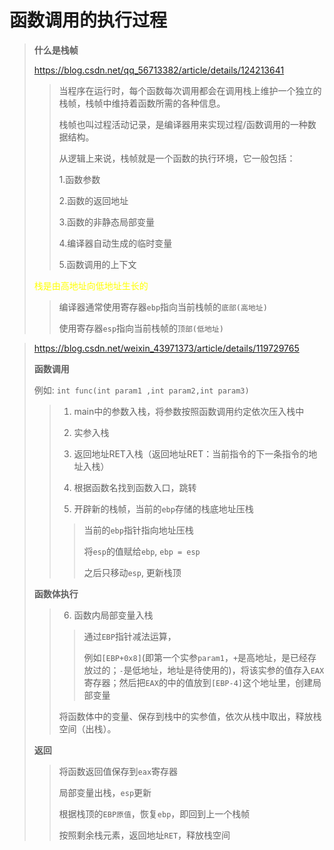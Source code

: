 # 函数调用的执行过程





> 



> **什么是栈帧**
>
> https://blog.csdn.net/qq_56713382/article/details/124213641
> 
> >  
> > 当程序在运行时，每个函数每次调用都会在调用栈上维护一个独立的栈帧，栈帧中维持着函数所需的各种信息。
> >  
> > 栈帧也叫过程活动记录，是编译器用来实现过程/函数调用的一种数据结构。
> >  
> > 从逻辑上来说，栈帧就是一个函数的执行环境，它一般包括：
> > 
> > 1.函数参数
> > 
> > 2.函数的返回地址
> > 
> > 3.函数的非静态局部变量
> > 
> > 4.编译器自动生成的临时变量
> > 
> > 5.函数调用的上下文
> > 
> > 
> 
> 
> <font color="yellow"> 栈是由高地址向低地址生长的</font> 
>
> > 编译器通常使用寄存器`ebp`指向当前栈帧的`底部(高地址)`
> > 
> > 使用寄存器`esp`指向当前栈帧的`顶部(低地址)`
>
> 
>





> https://blog.csdn.net/weixin_43971373/article/details/119729765
>
> **函数调用**
>
> 例如: `int func(int param1 ,int param2,int param3)`
> 
> > 1. main中的参数入栈，将参数按照函数调用约定依次压入栈中
> > 
> > 2. 实参入栈
> > 
> > 3. 返回地址RET入栈（返回地址RET：当前指令的下一条指令的地址入栈）
> > 
> > 4. 根据函数名找到函数入口，跳转
> > 
> > 5. 开辟新的栈帧，当前的`ebp`存储的栈底地址压栈
> > 
> > > 
> > > 当前的`ebp`指针指向地址压栈
> > > 
> > > 将`esp`的值赋给`ebp`, `ebp = esp`
> > > 
> > > 之后只移动`esp`, 更新栈顶
> 
> 
> 
> **函数体执行**
>
> 
> > 
> > 6. 函数内局部变量入栈
> > > 
> > > 通过`EBP`指针减法运算，
> > > 
> > > 例如`[EBP+0x8]`(即第一个实参`param1`，`+`是高地址，是已经存放过的；`-`是低地址，地址是待使用的)，将该实参的值存入`EAX`寄存器；然后把`EAX`的中的值放到`[EBP-4]`这个地址里，创建局部变量
> > > 
> > 
> > 
> > 
> > 将函数体中的变量、保存到栈中的实参值，依次从栈中取出，释放栈空间（出栈）。
> 
> **返回**
> > 
> > 将函数返回值保存到`eax`寄存器
> > 
> > 局部变量出栈，`esp`更新
> > 
> > 根据栈顶的`EBP原值`，恢复`ebp`，即回到上一个栈帧
> > 
> > 按照剩余栈元素，返回地址`RET`，释放栈空间
> > 
> > 
>
> 














